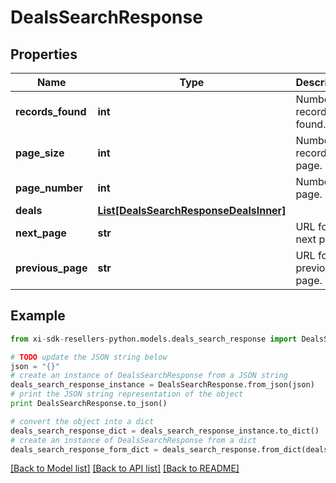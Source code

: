 # DealsSearchResponse


## Properties

Name | Type | Description | Notes
------------ | ------------- | ------------- | -------------
**records_found** | **int** | Number of records found. | [optional] 
**page_size** | **int** | Number of records in a page. | [optional] 
**page_number** | **int** | Number of page. | [optional] 
**deals** | [**List[DealsSearchResponseDealsInner]**](DealsSearchResponseDealsInner.md) |  | [optional] 
**next_page** | **str** | URL for the next page. | [optional] 
**previous_page** | **str** | URL for the previous page. | [optional] 

## Example

```python
from xi-sdk-resellers-python.models.deals_search_response import DealsSearchResponse

# TODO update the JSON string below
json = "{}"
# create an instance of DealsSearchResponse from a JSON string
deals_search_response_instance = DealsSearchResponse.from_json(json)
# print the JSON string representation of the object
print DealsSearchResponse.to_json()

# convert the object into a dict
deals_search_response_dict = deals_search_response_instance.to_dict()
# create an instance of DealsSearchResponse from a dict
deals_search_response_form_dict = deals_search_response.from_dict(deals_search_response_dict)
```
[[Back to Model list]](../README.md#documentation-for-models) [[Back to API list]](../README.md#documentation-for-api-endpoints) [[Back to README]](../README.md)



